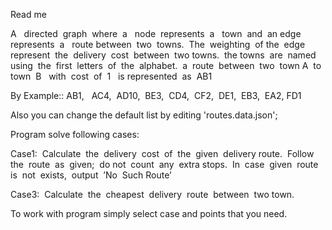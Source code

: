 Read me

A ​ ​ directed​ ​ graph​ ​ where​ ​ a ​ ​ node​ ​ represents​ ​ a ​ ​ town​ ​ and​ ​ an​ ​ edge​ ​ represents​ ​ a ​ ​ route
between​ ​ two​ ​ towns.​ ​ The​ ​ weighting​ ​ of​ ​ the​ ​ edge​ ​ represent​ ​ the​ ​ delivery​ ​ cost​ ​ between​ ​ two
towns.​ ​ the​ ​ towns​ ​ are​ ​ named​ ​ using​ ​ the​ ​ first​ ​ letters​ ​ of​ ​ the​ ​ alphabet.​ ​ a ​ ​ route​ ​ between​ ​ two​ ​ town
A​ ​ to​ ​ town​ ​ B ​ ​ with​ ​ cost​ ​ of​ ​ 1 ​ ​ is​ ​ represented​ ​ as​ ​ AB1

By Example::
AB1,​ ​ ​ AC4,​ ​ AD10,​ ​ BE3,​ ​ CD4,​ ​ CF2,​ ​ DE1,​ ​ EB3,​ ​ EA2,​ ​ FD1

Also you can change the default list by editing 'routes.data.json';

Program solve following cases:

Case1:​​ ​ Calculate​ ​ the​ ​ delivery​ ​ cost​ ​ of​ ​ the​ ​ given​ ​ delivery​ ​ route.​ ​ Follow​ ​ the​ ​ route​ ​ as​ ​ given;​ ​ do
not​ ​ count​ ​ any​ ​ extra​ ​ stops.​ ​ In​ ​ case​ ​ given​ ​ route​ ​ is​ ​ not​ ​ exists,​ ​ output​ ​ ’No​ ​ Such​ ​ Route’

Case3:​​ ​ Calculate​ ​ the​ ​ cheapest​ ​ delivery​ ​ route​ ​ between​ ​ two​ ​ town.

To work with program simply select case and points that you need.